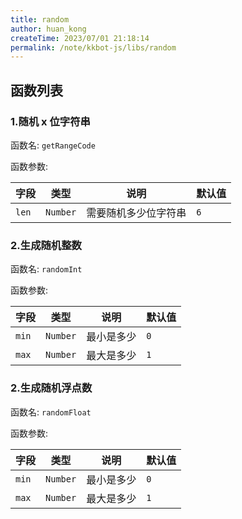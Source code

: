 ```yaml
---
title: random
author: huan_kong
createTime: 2023/07/01 21:18:14
permalink: /note/kkbot-js/libs/random
---
```


## 函数列表

### 1.随机 x 位字符串

函数名: `getRangeCode`

函数参数: 

| 字段  | 类型     | 说明                 | 默认值 |
| ----- | -------- | -------------------- | ------ |
| `len` | `Number` | 需要随机多少位字符串 | `6`    |

### 2.生成随机整数

函数名: `randomInt`

函数参数: 

| 字段  | 类型     | 说明       | 默认值 |
| ----- | -------- | ---------- | ------ |
| `min` | `Number` | 最小是多少 | `0`    |
| `max` | `Number` | 最大是多少 | `1`    |

### 2.生成随机浮点数

函数名: `randomFloat`

函数参数: 

| 字段  | 类型     | 说明       | 默认值 |
| ----- | -------- | ---------- | ------ |
| `min` | `Number` | 最小是多少 | `0`    |
| `max` | `Number` | 最大是多少 | `1`    |
